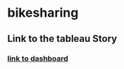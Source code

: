 # bikesharing
## Link to the tableau Story 
### [link to dashboard](https://public.tableau.com/views/TableauAssignment_16175081349040/NYCBikeAnalysis?:language=en&:display_count=y&publish=yes&:origin=viz_share_link)
